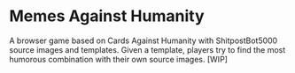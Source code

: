 # Memes Against Humanity
A browser game based on Cards Against Humanity with ShitpostBot5000 source images and templates. Given a template, players try to find the most humorous combination with their own source images. [WIP]
